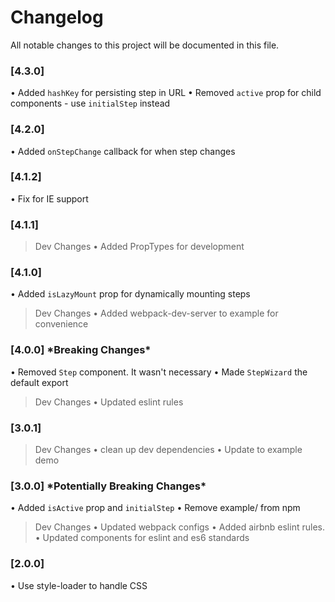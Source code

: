 # Changelog
All notable changes to this project will be documented in this file.

### [4.3.0]
• Added `hashKey` for persisting step in URL
• Removed `active` prop for child components - use `initialStep` instead

### [4.2.0]
• Added `onStepChange` callback for when step changes

### [4.1.2]
• Fix for IE support

### [4.1.1]
> Dev Changes
    • Added PropTypes for development

### [4.1.0]
• Added `isLazyMount` prop for dynamically mounting steps

> Dev Changes
    • Added webpack-dev-server to example for convenience

### [4.0.0] \*Breaking Changes\*
• Removed `Step` component. It wasn't necessary
• Made `StepWizard` the default export

> Dev Changes
    • Updated eslint rules

### [3.0.1]
> Dev Changes
• clean up dev dependencies
• Update to example demo

### [3.0.0] \*Potentially Breaking Changes\*
• Added `isActive` prop and `initialStep`
• Remove example/ from npm

> Dev Changes
• Updated webpack configs
• Added airbnb eslint rules.
• Updated components for eslint and es6 standards

### [2.0.0]
• Use style-loader to handle CSS